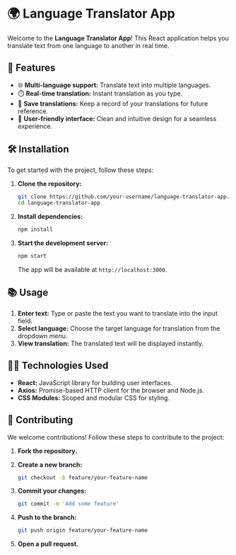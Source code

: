 # 🌍 Language Translator App

Welcome to the **Language Translator App**! This React application helps you translate text from one language to another in real time.

## 🚀 Features

- 🌐 **Multi-language support:** Translate text into multiple languages.
- ⏱️ **Real-time translation:** Instant translation as you type.
- 💾 **Save translations:** Keep a record of your translations for future reference.
- 🎨 **User-friendly interface:** Clean and intuitive design for a seamless experience.

## 🛠️ Installation

To get started with the project, follow these steps:

1. **Clone the repository:**

    ```bash
    git clone https://github.com/your-username/language-translator-app.git
    cd language-translator-app
    ```

2. **Install dependencies:**

    ```bash
    npm install
    ```

3. **Start the development server:**

    ```bash
    npm start
    ```

    The app will be available at `http://localhost:3000`.

## 📚 Usage

1. **Enter text:** Type or paste the text you want to translate into the input field.
2. **Select language:** Choose the target language for translation from the dropdown menu.
3. **View translation:** The translated text will be displayed instantly.

## 🧑‍💻 Technologies Used

- **React:** JavaScript library for building user interfaces.
- **Axios:** Promise-based HTTP client for the browser and Node.js.
- **CSS Modules:** Scoped and modular CSS for styling.

## 🤝 Contributing

We welcome contributions! Follow these steps to contribute to the project:

1. **Fork the repository.**
2. **Create a new branch:**

    ```bash
    git checkout -b feature/your-feature-name
    ```

3. **Commit your changes:**

    ```bash
    git commit -m 'Add some feature'
    ```

4. **Push to the branch:**

    ```bash
    git push origin feature/your-feature-name
    ```

5. **Open a pull request.**


